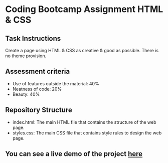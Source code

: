 # Coding Bootcamp Assignment HTML & CSS

## Task Instructions
Create a page using HTML & CSS as creative & good as possible. There is no theme provision.

## Assessment criteria
- Use of features outside the material: 40%
- Neatness of code: 20%
- Beauty: 40%

## Repository Structure
- index.html: The main HTML file that contains the structure of the web page.
- styles.css: The main CSS file that contains style rules to design the web page.

## You can see a live demo of the project [here](https://theodorree.github.io/project-assignment-inosoftbootcamp-html-css/)
